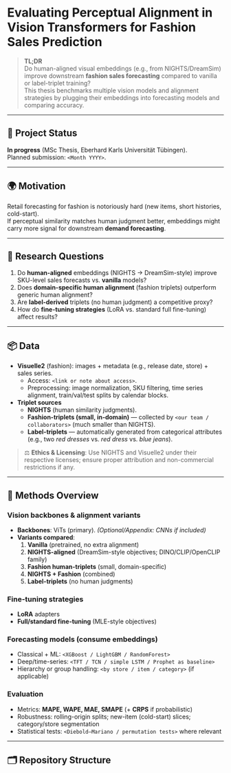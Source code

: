 # Evaluating Perceptual Alignment in Vision Transformers for Fashion Sales Prediction

> **TL;DR**  
> Do human-aligned visual embeddings (e.g., from NIGHTS/DreamSim) improve downstream **fashion sales forecasting** compared to vanilla or label-triplet training?  
> This thesis benchmarks multiple vision models and alignment strategies by plugging their embeddings into forecasting models and comparing accuracy.

---

## 📌 Project Status
**In progress** (MSc Thesis, Eberhard Karls Universität Tübingen).  
Planned submission: `<Month YYYY>`.

---

## 🌍 Motivation
Retail forecasting for fashion is notoriously hard (new items, short histories, cold-start).  
If perceptual similarity matches human judgment better, embeddings might carry more signal for downstream **demand forecasting**.

---

## 🧩 Research Questions
1. Do **human-aligned** embeddings (NIGHTS → DreamSim-style) improve SKU-level sales forecasts vs. **vanilla** models?  
2. Does **domain-specific human alignment** (fashion triplets) outperform generic human alignment?  
3. Are **label-derived** triplets (no human judgment) a competitive proxy?  
4. How do **fine-tuning strategies** (LoRA vs. standard full fine-tuning) affect results?

---

## 📦 Data
- **Visuelle2** (fashion): images + metadata (e.g., release date, store) + sales series.  
  - Access: `<link or note about access>`.  
  - Preprocessing: image normalization, SKU filtering, time series alignment, train/val/test splits by calendar blocks.  
- **Triplet sources**  
  - **NIGHTS** (human similarity judgments).  
  - **Fashion-triplets (small, in-domain)** — collected by `<our team / collaborators>` (much smaller than NIGHTS).  
  - **Label-triplets** — automatically generated from categorical attributes (e.g., two *red dresses* vs. *red dress* vs. *blue jeans*).

> ⚖️ **Ethics & Licensing**: Use NIGHTS and Visuelle2 under their respective licenses; ensure proper attribution and non-commercial restrictions if any.

---

## 🔬 Methods Overview

### Vision backbones & alignment variants
- **Backbones**: ViTs (primary). *(Optional/Appendix: CNNs if included)*  
- **Variants compared**:
  1) **Vanilla** (pretrained, no extra alignment)  
  2) **NIGHTS-aligned** (DreamSim-style objectives; DINO/CLIP/OpenCLIP family)  
  3) **Fashion human-triplets** (small, domain-specific)  
  4) **NIGHTS + Fashion** (combined)  
  5) **Label-triplets** (no human judgments)

### Fine-tuning strategies
- **LoRA** adapters  
- **Full/standard fine-tuning** (MLE-style objectives)

### Forecasting models (consume embeddings)
- Classical + ML: `<XGBoost / LightGBM / RandomForest>`  
- Deep/time-series: `<TFT / TCN / simple LSTM / Prophet as baseline>`  
- Hierarchy or group handling: `<by store / item / category>` (if applicable)

### Evaluation
- Metrics: **MAPE, WAPE, MAE, SMAPE** (+ **CRPS** if probabilistic)  
- Robustness: rolling-origin splits; new-item (cold-start) slices; category/store segmentation  
- Statistical tests: `<Diebold–Mariano / permutation tests>` where relevant

---

## 🗂️ Repository Structure
